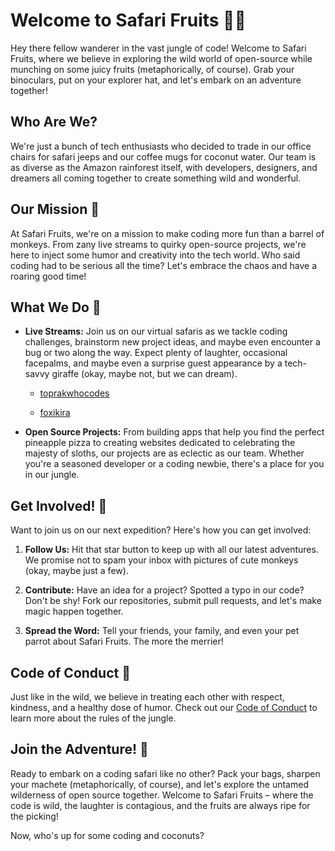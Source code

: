 # Welcome to Safari Fruits 🍍🦁

Hey there fellow wanderer in the vast jungle of code! Welcome to Safari Fruits, where we believe in exploring the wild world of open-source while munching on some juicy fruits (metaphorically, of course). Grab your binoculars, put on your explorer hat, and let's embark on an adventure together!

## Who Are We?

We're just a bunch of tech enthusiasts who decided to trade in our office chairs for safari jeeps and our coffee mugs for coconut water. Our team is as diverse as the Amazon rainforest itself, with developers, designers, and dreamers all coming together to create something wild and wonderful.

## Our Mission 🌟

At Safari Fruits, we're on a mission to make coding more fun than a barrel of monkeys. From zany live streams to quirky open-source projects, we're here to inject some humor and creativity into the tech world. Who said coding had to be serious all the time? Let's embrace the chaos and have a roaring good time!

## What We Do 🚀

- **Live Streams:** Join us on our virtual safaris as we tackle coding challenges, brainstorm new project ideas, and maybe even encounter a bug or two along the way. Expect plenty of laughter, occasional facepalms, and maybe even a surprise guest appearance by a tech-savvy giraffe (okay, maybe not, but we can dream).

  - [toprakwhocodes](https://www.twitch.tv/toprakwhocodes)

  - [foxikira](https://www.twitch.tv/foxikira)

- **Open Source Projects:** From building apps that help you find the perfect pineapple pizza to creating websites dedicated to celebrating the majesty of sloths, our projects are as eclectic as our team. Whether you're a seasoned developer or a coding newbie, there's a place for you in our jungle.

## Get Involved! 🌴

Want to join us on our next expedition? Here's how you can get involved:

1. **Follow Us:** Hit that star button to keep up with all our latest adventures. We promise not to spam your inbox with pictures of cute monkeys (okay, maybe just a few).

2. **Contribute:** Have an idea for a project? Spotted a typo in our code? Don't be shy! Fork our repositories, submit pull requests, and let's make magic happen together.

3. **Spread the Word:** Tell your friends, your family, and even your pet parrot about Safari Fruits. The more the merrier!

## Code of Conduct 🐾

Just like in the wild, we believe in treating each other with respect, kindness, and a healthy dose of humor. Check out our [Code of Conduct](CODE_OF_CONDUCT.md) to learn more about the rules of the jungle.

## Join the Adventure! 🌟

Ready to embark on a coding safari like no other? Pack your bags, sharpen your machete (metaphorically, of course), and let's explore the untamed wilderness of open source together. Welcome to Safari Fruits – where the code is wild, the laughter is contagious, and the fruits are always ripe for the picking!

Now, who's up for some coding and coconuts?

